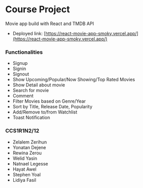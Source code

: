 # Course Project

Movie app build with React and TMDB API

* Deployed link: [https://react-movie-app-smoky.vercel.app/](https://react-movie-app-smoky.vercel.app/)

### Functionalities
* Signup
* Signin
* Signout
* Show Upcoming/Popular/Now Showing/Top Rated Movies
* Show Detail about movie
* Search for movie
* Comment
* Filter Movies based on Genre/Year
* Sort by Title, Release Date, Popularity
* Add/Remove to/from Watchlist
* Toast Notification

### CCS1R1N2/12
* Zelalem Zerihun
* Yonatan Dejene
* Rewina Zerou
* Welid Yasin
* Natnael Legesse
* Hayat Awel
* Stephen Yoal
* Lidiya Fasil
